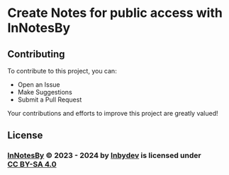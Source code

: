 # Create Notes for public access with InNotesBy

## Contributing

To contribute to this project, you can:
- Open an Issue
- Make Suggestions
- Submit a Pull Request

Your contributions and efforts to improve this project are greatly valued!

## License
<h3>
<a href="https://github.com/Inbydev/InNotesBy">InNotesBy</a> © 2023 - 2024
by
<a href="https://github.com/Inbydev">Inbydev</a>
is licensed under
<a href="http://creativecommons.org/licenses/by-sa/4.0/?ref=chooser-v1" target="_blank" style="display:inline-block;">CC BY-SA 4.0
</a>
</h3>
